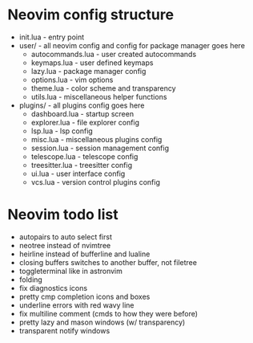 # Neovim config structure
- init.lua - entry point
- user/ - all neovim config and config for package manager goes here
	- autocommands.lua - user created autocommands
	- keymaps.lua - user defined keymaps
	- lazy.lua - package manager config
	- options.lua - vim options
	- theme.lua - color scheme and transparency
	- utils.lua - miscellaneous helper functions
- plugins/ - all plugins config goes here
	- dashboard.lua - startup screen
	- explorer.lua - file explorer config
	- lsp.lua - lsp config
	- misc.lua - miscellaneous plugins config
	- session.lua - session management config
	- telescope.lua - telescope config
	- treesitter.lua - treesitter config
	- ui.lua - user interface config
	- vcs.lua - version control plugins config

# Neovim todo list
- autopairs to auto select first
- neotree instead of nvimtree
- heirline instead of bufferline and lualine
- closing buffers switches to another buffer, not filetree
- toggleterminal like in astronvim
- folding
- fix diagnostics icons
- pretty cmp completion icons and boxes
- underline errors with red wavy line
- fix multiline comment (cmds to how they were before)
- pretty lazy and mason windows (w/ transparency)
- transparent notify windows
